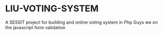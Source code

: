 # LIU-VOTING-SYSTEM
A SESSIT project for building and online voting system in Php
Guys we on the javascript form validation

